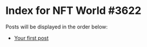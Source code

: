 # Index for NFT World #3622
Posts will be displayed in the order below:

- [Your first post](./001-first.md)

